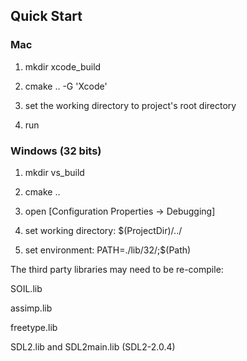 ## Quick Start

### Mac

1. mkdir xcode_build

2. cmake .. -G 'Xcode'

3. set the working directory to project's root directory

4. run


### Windows (32 bits)

1. mkdir vs_build

2. cmake ..

3. open [Configuration Properties -> Debugging]

3. set working directory: $(ProjectDir)/../

4. set environment: PATH=./lib/32/;$(Path)

The third party libraries may need to be re-compile:

SOIL.lib

assimp.lib

freetype.lib

SDL2.lib and SDL2main.lib (SDL2-2.0.4)




